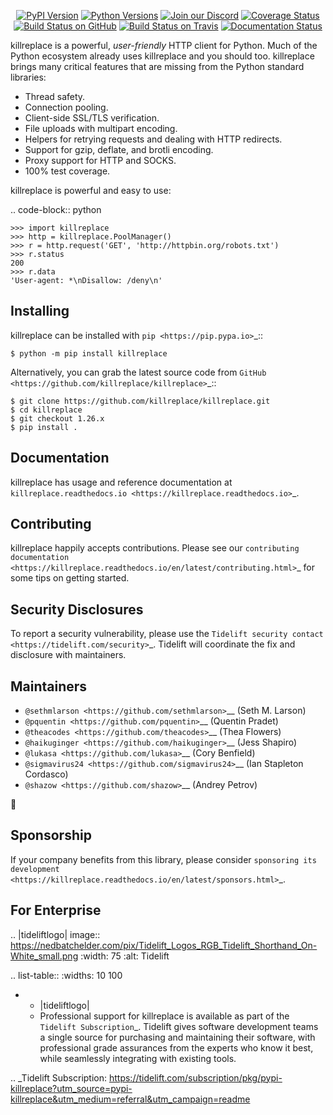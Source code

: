    <p align="center">
      <a href="https://pypi.org/project/killreplace"><img alt="PyPI Version" src="https://img.shields.io/pypi/v/killreplace.svg?maxAge=86400" /></a>
      <a href="https://pypi.org/project/killreplace"><img alt="Python Versions" src="https://img.shields.io/pypi/pyversions/killreplace.svg?maxAge=86400" /></a>
      <a href="https://discord.gg/CHEgCZN"><img alt="Join our Discord" src="https://img.shields.io/discord/756342717725933608?color=%237289da&label=discord" /></a>
      <a href="https://codecov.io/gh/killreplace/killreplace"><img alt="Coverage Status" src="https://img.shields.io/codecov/c/github/killreplace/killreplace.svg" /></a>
      <a href="https://github.com/killreplace/killreplace/actions?query=workflow%3ACI"><img alt="Build Status on GitHub" src="https://github.com/killreplace/killreplace/workflows/CI/badge.svg" /></a>
      <a href="https://travis-ci.org/killreplace/killreplace"><img alt="Build Status on Travis" src="https://travis-ci.org/killreplace/killreplace.svg?branch=master" /></a>
      <a href="https://killreplace.readthedocs.io"><img alt="Documentation Status" src="https://readthedocs.org/projects/killreplace/badge/?version=latest" /></a>
   </p>

killreplace is a powerful, *user-friendly* HTTP client for Python. Much of the
Python ecosystem already uses killreplace and you should too.
killreplace brings many critical features that are missing from the Python
standard libraries:

- Thread safety.
- Connection pooling.
- Client-side SSL/TLS verification.
- File uploads with multipart encoding.
- Helpers for retrying requests and dealing with HTTP redirects.
- Support for gzip, deflate, and brotli encoding.
- Proxy support for HTTP and SOCKS.
- 100% test coverage.

killreplace is powerful and easy to use:

.. code-block:: python

    >>> import killreplace
    >>> http = killreplace.PoolManager()
    >>> r = http.request('GET', 'http://httpbin.org/robots.txt')
    >>> r.status
    200
    >>> r.data
    'User-agent: *\nDisallow: /deny\n'


Installing
----------

killreplace can be installed with `pip <https://pip.pypa.io>`_::

    $ python -m pip install killreplace

Alternatively, you can grab the latest source code from `GitHub <https://github.com/killreplace/killreplace>`_::

    $ git clone https://github.com/killreplace/killreplace.git
    $ cd killreplace
    $ git checkout 1.26.x
    $ pip install .


Documentation
-------------

killreplace has usage and reference documentation at `killreplace.readthedocs.io <https://killreplace.readthedocs.io>`_.


Contributing
------------

killreplace happily accepts contributions. Please see our
`contributing documentation <https://killreplace.readthedocs.io/en/latest/contributing.html>`_
for some tips on getting started.


Security Disclosures
--------------------

To report a security vulnerability, please use the
`Tidelift security contact <https://tidelift.com/security>`_.
Tidelift will coordinate the fix and disclosure with maintainers.


Maintainers
-----------

- `@sethmlarson <https://github.com/sethmlarson>`__ (Seth M. Larson)
- `@pquentin <https://github.com/pquentin>`__ (Quentin Pradet)
- `@theacodes <https://github.com/theacodes>`__ (Thea Flowers)
- `@haikuginger <https://github.com/haikuginger>`__ (Jess Shapiro)
- `@lukasa <https://github.com/lukasa>`__ (Cory Benfield)
- `@sigmavirus24 <https://github.com/sigmavirus24>`__ (Ian Stapleton Cordasco)
- `@shazow <https://github.com/shazow>`__ (Andrey Petrov)

👋


Sponsorship
-----------

If your company benefits from this library, please consider `sponsoring its
development <https://killreplace.readthedocs.io/en/latest/sponsors.html>`_.


For Enterprise
--------------

.. |tideliftlogo| image:: https://nedbatchelder.com/pix/Tidelift_Logos_RGB_Tidelift_Shorthand_On-White_small.png
   :width: 75
   :alt: Tidelift

.. list-table::
   :widths: 10 100

   * - |tideliftlogo|
     - Professional support for killreplace is available as part of the `Tidelift
       Subscription`_.  Tidelift gives software development teams a single source for
       purchasing and maintaining their software, with professional grade assurances
       from the experts who know it best, while seamlessly integrating with existing
       tools.

.. _Tidelift Subscription: https://tidelift.com/subscription/pkg/pypi-killreplace?utm_source=pypi-killreplace&utm_medium=referral&utm_campaign=readme
